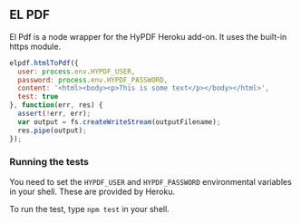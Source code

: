## EL PDF

El Pdf is a node wrapper for the HyPDF Heroku add-on. It uses the built-in https module.

```js
elpdf.htmlToPdf({
  user: process.env.HYPDF_USER,
  password: process.env.HYPDF_PASSWORD,
  content: '<html><body><p>This is some text</p></body></html>',
  test: true
}, function(err, res) {
  assert(!err, err);
  var output = fs.createWriteStream(outputFilename);
  res.pipe(output);
});
```

### Running the tests

You need to set the `HYPDF_USER` and `HYPDF_PASSWORD` environmental variables in your shell. These are provided by Heroku.

To run the test, type `npm test` in your shell.